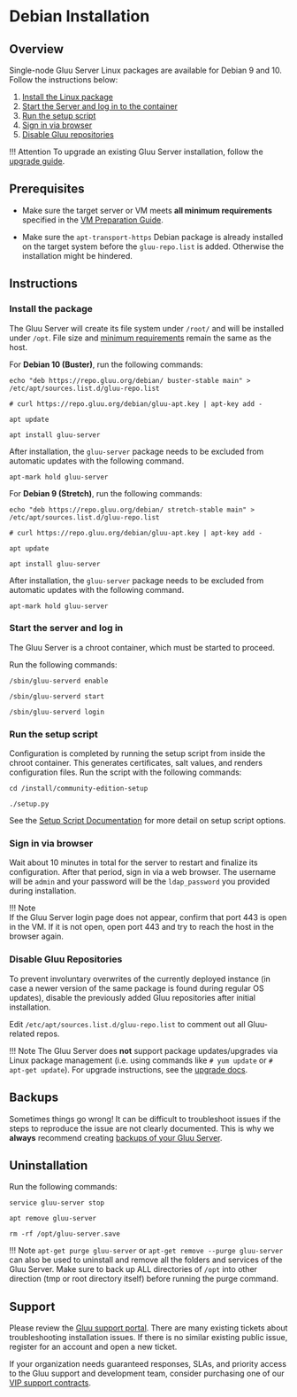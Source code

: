 # Debian Installation 
## Overview
Single-node Gluu Server Linux packages are available for Debian 9 and 10. Follow the instructions below:

1. [Install the Linux package](#install-the-package)
2. [Start the Server and log in to the container](#start-the-server-and-log-in)
3. [Run the setup script](#run-the-setup-script)
4. [Sign in via browser](#sign-in-via-browser)
5. [Disable Gluu repositories](#disable-gluu-repositories)

!!! Attention
    To upgrade an existing Gluu Server installation, follow the [upgrade guide](../upgrade/index.md).

## Prerequisites

- Make sure the target server or VM meets **all minimum requirements** specified in the [VM Preparation Guide](../installation-guide/index.md).   

- Make sure the `apt-transport-https` Debian package is already installed on the target system before the `gluu-repo.list` is added. Otherwise the installation might be hindered.

## Instructions

### Install the package

The Gluu Server will create its file system under `/root/` and will be installed under `/opt`. File size and [minimum requirements](../installation-guide/index.md) remain the same as the host.

For **Debian 10 (Buster)**, run the following commands:

```
echo "deb https://repo.gluu.org/debian/ buster-stable main" > /etc/apt/sources.list.d/gluu-repo.list
```

```
# curl https://repo.gluu.org/debian/gluu-apt.key | apt-key add -
```

```
apt update
```

```
apt install gluu-server
```

After installation, the `gluu-server` package needs to be excluded from automatic updates with the following command.

```
apt-mark hold gluu-server
```

For **Debian 9 (Stretch)**, run the following commands:

```
echo "deb https://repo.gluu.org/debian/ stretch-stable main" > /etc/apt/sources.list.d/gluu-repo.list
```

```
# curl https://repo.gluu.org/debian/gluu-apt.key | apt-key add -
```

```
apt update
```

```
apt install gluu-server
```

After installation, the `gluu-server` package needs to be excluded from automatic updates with the following command.

```
apt-mark hold gluu-server
```

### Start the server and log in

The Gluu Server is a chroot container, which must be started to proceed. 

Run the following commands: 

```
/sbin/gluu-serverd enable
```

```
/sbin/gluu-serverd start
```

```
/sbin/gluu-serverd login
```

### Run the setup script

Configuration is completed by running the setup script from inside the chroot container. This generates certificates, salt values, and renders configuration files. Run the script with the following commands:

```
cd /install/community-edition-setup
```   

```
./setup.py
```


See the [Setup Script Documentation](./setup_py.md#setup-prompt) for more detail on setup script options.

### Sign in via browser

Wait about 10 minutes in total for the server to restart and finalize its configuration. After that period, sign in via a web browser. The username will be `admin` and your password will be the `ldap_password` you provided during installation. 

!!! Note   
    If the Gluu Server login page does not appear, confirm that port 443 is open in the VM. If it is not open, open port 443 and try to reach the host in the browser again.   

### Disable Gluu Repositories

To prevent involuntary overwrites of the currently deployed instance (in case a newer version of the same package is found during regular OS updates), disable the previously added Gluu repositories after initial installation.

Edit `/etc/apt/sources.list.d/gluu-repo.list` to comment out all Gluu-related repos.     

!!! Note
    The Gluu Server does **not** support package updates/upgrades via Linux package management (i.e. using commands like `# yum update` or `# apt-get update`). For upgrade instructions, see the [upgrade docs](../upgrade/index.md).

## Backups
Sometimes things go wrong! It can be difficult to troubleshoot issues if the steps to reproduce the issue are not clearly documented. This is why we **always** recommend creating [backups of your Gluu Server](../operation/backup.md). 

## Uninstallation

Run the following commands:

```
service gluu-server stop
```

```
apt remove gluu-server
```

```
rm -rf /opt/gluu-server.save
```

!!! Note
    `apt-get purge gluu-server` or `apt-get remove --purge gluu-server` can also be used to uninstall and remove all the folders and services of the Gluu Server. Make sure to back up ALL directories of `/opt` into other direction (tmp or root directory itself) before running the purge command.

## Support
Please review the [Gluu support portal](https://support.gluu.org). There are many existing tickets about troubleshooting installation issues. If there is no similar existing public issue, register for an account and open a new ticket. 

If your organization needs guaranteed responses, SLAs, and priority access to the Gluu support and development team, consider purchasing one of our [VIP support contracts](https://gluu.org/pricing).  
